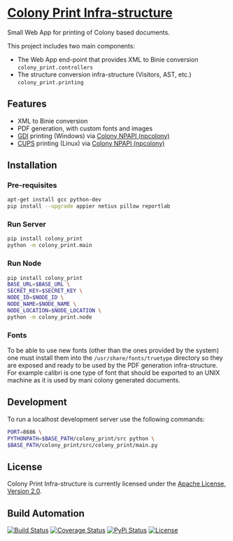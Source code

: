 # [Colony Print Infra-structure](http://colony-print.hive.pt)

Small Web App for printing of Colony based documents.

This project includes two main components:

* The Web App end-point that provides XML to Binie conversion `colony_print.controllers`
* The structure conversion infra-structure (Visitors, AST, etc.) `colony_print.printing`

## Features

* XML to Binie conversion
* PDF generation, with custom fonts and images
* [GDI](https://en.wikipedia.org/wiki/Graphics_Device_Interface) printing (Windows) via [Colony NPAPI (npcolony)](https://github.com/hivesolutions/colony-npapi)
* [CUPS](https://en.wikipedia.org/wiki/CUPS) printing (Linux) via [Colony NPAPI (npcolony)](https://github.com/hivesolutions/colony-npapi)

## Installation

### Pre-requisites

```bash
apt-get install gcc python-dev
pip install --upgrade appier netius pillow reportlab
```

### Run Server

```bash
pip install colony_print
python -m colony_print.main
```

### Run Node

```bash
pip install colony_print
BASE_URL=$BASE_URL \
SECRET_KEY=$SECRET_KEY \
NODE_ID=$NODE_ID \
NODE_NAME=$NODE_NAME \
NODE_LOCATION=$NODE_LOCATION \
python -m colony_print.node
```

### Fonts

To be able to use new fonts (other than the ones provided by the system) one must install them
into the `/usr/share/fonts/truetype` directory so they are exposed and ready to
be used by the PDF generation infra-structure. For example calibri is one type of font that should
be exported to an UNIX machine as it is used by mani colony generated documents.

## Development

To run a localhost development server use the following commands:

```bash
PORT=8686 \
PYTHONPATH=$BASE_PATH/colony_print/src python \
$BASE_PATH/colony_print/src/colony_print/main.py
```

## License

Colony Print Infra-structure is currently licensed under the [Apache License, Version 2.0](http://www.apache.org/licenses/).

## Build Automation

[![Build Status](https://app.travis-ci.com/hivesolutions/colony-print.svg?branch=master)](https://travis-ci.com/github/hivesolutions/colony-print)
[![Coverage Status](https://coveralls.io/repos/hivesolutions/colony-print/badge.svg?branch=master)](https://coveralls.io/r/hivesolutions/colony-print?branch=master)
[![PyPi Status](https://img.shields.io/pypi/v/colony-print.svg)](https://pypi.python.org/pypi/colony-print)
[![License](https://img.shields.io/badge/license-Apache%202.0-blue.svg)](https://www.apache.org/licenses/)

